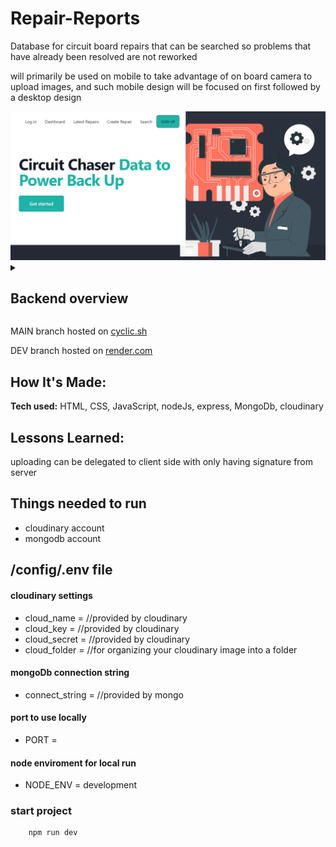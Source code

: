 # Repair-Reports
Database for circuit board repairs that can be searched so problems that have already been resolved are not reworked 

will primarily be used on mobile to take advantage of on board camera to upload images, and such mobile design will be focused on first followed by a desktop design

<div>
  <img src='https://github.com/jesusdoza/diagrams/blob/main/repair-reports/repair%20reports%20splash.png?raw=true' >
</div>
  <details>
  <summary><h2>Backend overview</h2> </summary>
    <img src="https://raw.githubusercontent.com/jesusdoza/diagrams/932dd42c34978e4b55f0334809721430822bcae2/repair-reports/repair-reports-diagram.drawio.svg">
   
  </details>



MAIN branch hosted on [cyclic.sh](https://repair-reports.cyclic.app/)

DEV branch hosted on [render.com](https://repair-reports-dev.onrender.com/)






## How It's Made:


**Tech used:** HTML, CSS, JavaScript, nodeJs, express, MongoDb, cloudinary




## Lessons Learned:
uploading can be delegated to client side with only having signature from server


## Things needed to run
- cloudinary account
- mongodb account

## /config/.env  file
#### cloudinary settings
- cloud_name = //provided by cloudinary
- cloud_key = //provided by cloudinary
- cloud_secret = //provided by cloudinary
- cloud_folder = //for organizing your cloudinary image into a folder
#### mongoDb connection string
- connect_string = //provided by mongo
#### port to use locally
- PORT = 
#### node enviroment for local run
- NODE_ENV = development


### start project
```npm install
    npm run dev
```

